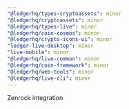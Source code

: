 ```yaml
---
"@ledgerhq/types-cryptoassets": minor
"@ledgerhq/cryptoassets": minor
"@ledgerhq/types-live": minor
"@ledgerhq/coin-cosmos": minor
"@ledgerhq/crypto-icons-ui": minor
"ledger-live-desktop": minor
"live-mobile": minor
"@ledgerhq/live-common": minor
"@ledgerhq/coin-framework": minor
"@ledgerhq/web-tools": minor
"@ledgerhq/live-cli": minor
---
```


Zenrock integration
